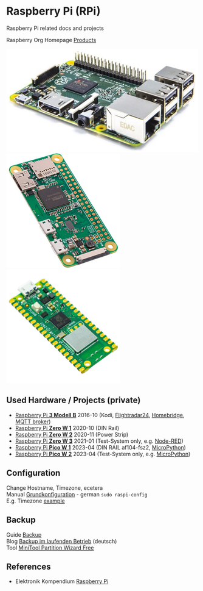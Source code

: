 # Raspberry Pi (RPi)
Raspberry Pi related docs and projects

Raspberry Org Homepage [Products](https://www.raspberrypi.org/products/)

![RPi3](images/raspberry-pi-3.jpg) ![RPiZW](images/raspberry-pi-zero-w.jpg) 
<img width="300" alt="2023-04-10" src="images/raspberry-pi-pico-w.jpg"> 

## Used Hardware / Projects (private)

* [Raspberry Pi **3 Modell B**](https://github.com/griemide/RPi3B) 2016-10 (Kodi, [Flightradar24](https://github.com/griemide/RPi3B/tree/master/Flightrader24), [Homebridge](https://github.com/griemide/RPi3B/tree/master/Homebridge), [MQTT broker](https://github.com/griemide/mqtt))
* [Raspberry Pi **Zero W 1**](https://github.com/griemide/RPiZW) 2020-10 (DIN Rail)
* [Raspberry Pi **Zero W 2**](https://github.com/griemide/RPiZW2) 2020-11 (Power Strip)
* [Raspberry Pi **Zero W 3**](https://github.com/griemide/RPiZW3) 2021-01 (Test-System only, e.g. [Node-RED](https://github.com/griemide/Node-RED))
* [Raspberry Pi **Pico W 1**](https://github.com/griemide/RPiPW1) 2023-04 (DIN RAIL af104-fsz2,  [MicroPython](https://github.com/griemide/MicroPython))
* [Raspberry Pi **Pico W 2**](https://github.com/griemide/RPiPW1) 2023-04 (Test-System only, e.g. [MicroPython](https://github.com/griemide/MicroPython))


## Configuration
Change Hostname, Timezone, ecetera  
Manual [Grundkonfiguration](http://www.elektronik-kompendium.de/sites/raspberry-pi/1906291.htm) - german
```sudo raspi-config```  
E.g. Timezone [example](images/raspi-config_locales.jpg)  

## Backup
Guide [Backup](https://www.raspberrypi.org/documentation/linux/filesystem/backup.md)  
Blog [Backup im laufenden Betrieb](https://hilftdirweiter.de/backup-des-raspberry-pi-im-laufenden-betrieb/) (deutsch)  
Tool [MiniTool Partition Wizard Free](https://www.minitool.com/)

## References
* Elektronik Kompendium [Raspberry Pi](http://www.elektronik-kompendium.de/sites/raspberry-pi/index.htm)


